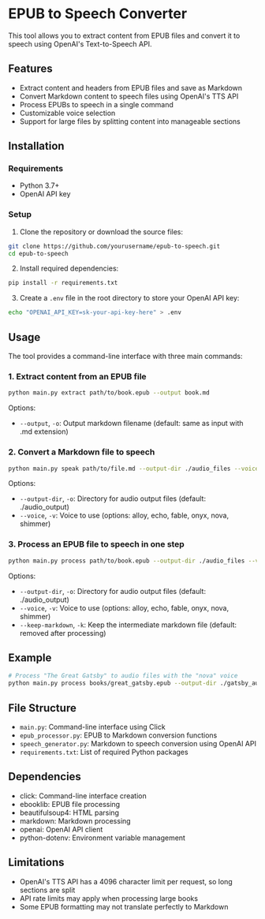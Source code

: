 # EPUB to Speech Converter

This tool allows you to extract content from EPUB files and convert it to speech using OpenAI's Text-to-Speech API.

## Features

- Extract content and headers from EPUB files and save as Markdown
- Convert Markdown content to speech files using OpenAI's TTS API
- Process EPUBs to speech in a single command
- Customizable voice selection
- Support for large files by splitting content into manageable sections

## Installation

### Requirements

- Python 3.7+
- OpenAI API key

### Setup

1. Clone the repository or download the source files:

```bash
git clone https://github.com/yourusername/epub-to-speech.git
cd epub-to-speech
```

2. Install required dependencies:

```bash
pip install -r requirements.txt
```

3. Create a `.env` file in the root directory to store your OpenAI API key:

```bash
echo "OPENAI_API_KEY=sk-your-api-key-here" > .env
```

## Usage

The tool provides a command-line interface with three main commands:

### 1. Extract content from an EPUB file

```bash
python main.py extract path/to/book.epub --output book.md
```

Options:
- `--output`, `-o`: Output markdown filename (default: same as input with .md extension)

### 2. Convert a Markdown file to speech

```bash
python main.py speak path/to/file.md --output-dir ./audio_files --voice nova
```

Options:
- `--output-dir`, `-o`: Directory for audio output files (default: ./audio_output)
- `--voice`, `-v`: Voice to use (options: alloy, echo, fable, onyx, nova, shimmer)

### 3. Process an EPUB file to speech in one step

```bash
python main.py process path/to/book.epub --output-dir ./audio_files --voice alloy --keep-markdown
```

Options:
- `--output-dir`, `-o`: Directory for audio output files (default: ./audio_output)
- `--voice`, `-v`: Voice to use (options: alloy, echo, fable, onyx, nova, shimmer)
- `--keep-markdown`, `-k`: Keep the intermediate markdown file (default: removed after processing)

## Example

```bash
# Process "The Great Gatsby" to audio files with the "nova" voice
python main.py process books/great_gatsby.epub --output-dir ./gatsby_audio --voice nova --keep-markdown
```

## File Structure

- `main.py`: Command-line interface using Click
- `epub_processor.py`: EPUB to Markdown conversion functions
- `speech_generator.py`: Markdown to speech conversion using OpenAI API
- `requirements.txt`: List of required Python packages

## Dependencies

- click: Command-line interface creation
- ebooklib: EPUB file processing
- beautifulsoup4: HTML parsing
- markdown: Markdown processing
- openai: OpenAI API client
- python-dotenv: Environment variable management

## Limitations

- OpenAI's TTS API has a 4096 character limit per request, so long sections are split
- API rate limits may apply when processing large books
- Some EPUB formatting may not translate perfectly to Markdown
